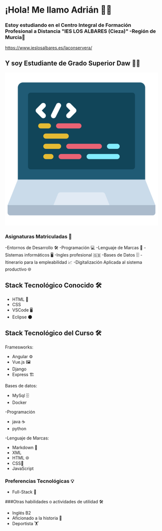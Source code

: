 # ¡Hola! Me llamo Adrián 👨‍💻

### Estoy estudiando en el Centro Integral de Formación Profesional a Distancia "IES LOS ALBARES (Cieza)" -Región de Murcia🏫
https://www.ieslosalbares.es/laconservera/


## Y soy Estudiante de Grado Superior Daw 👨‍🎓
![](https://github.com/adrianlopez-ai/adrianlopez-ai/blob/main/programacion.png)


### Asignaturas Matriculadas 📖
 
-Entornos de Desarrollo 🛠️
-Programación 💻
-Lenguaje de Marcas 📝
-Sistemas informáticos 🖥️ 
-Ingles profesional 🇬🇧
-Bases de Datos 🗄️
-Itinerario para la empleabilidad 📈
-Digitalización Aplicada al sistema productivo 🌐



## Stack Tecnológico Conocido 🛠️

- HTML 📝
- CSS 
- VSCode 🖥️
- Eclipse 🌑

## Stack Tecnológico del Curso  🛠️

Framesworks: 
- Angular ⚙️
- Vue.js 🖼️
- Django 
- Express 🏗️

Bases de datos: 
- MySql 🗄️
- Docker 


-Programación 
- java  ☕
- python

-Lenguaje de Marcas:
- Markdown 📝
- XML
- HTML 🌐
- CSS🎨
- JavaScript



### Preferencias Tecnológicas 💡

- Full-Stack 🚀


###Otras habilidades o actividades de utilidad  🛠️

- Inglés B2
- Aficionado a la historia 📜
- Deportista 🏋️





